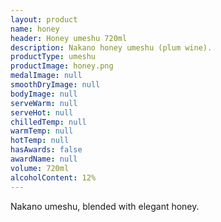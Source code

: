 ```yaml
---
layout: product
name: honey
header: Honey umeshu 720ml
description: Nakano honey umeshu (plum wine).
productType: umeshu
productImage: honey.png
medalImage: null
smoothDryImage: null
bodyImage: null
serveWarm: null
serveHot: null
chilledTemp: null
warmTemp: null
hotTemp: null
hasAwards: false
awardName: null
volume: 720ml
alcoholContent: 12%
---
```


Nakano umeshu, blended with elegant honey.  
